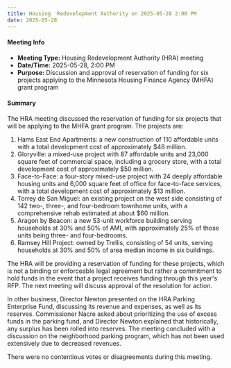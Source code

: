 ```yaml
---
title: Housing  Redevelopment Authority on 2025-05-28 2:00 PM
date: 2025-05-28
---
```

#### Meeting Info
* **Meeting Type:** Housing Redevelopment Authority (HRA) meeting
* **Date/Time:** 2025-05-28, 2:00 PM
* **Purpose:** Discussion and approval of reservation of funding for six projects applying to the Minnesota Housing Finance Agency (MHFA) grant program

#### Summary
The HRA meeting discussed the reservation of funding for six projects that will be applying to the MHFA grant program. The projects are:

1. Hams East End Apartments: a new construction of 110 affordable units with a total development cost of approximately $48 million.
2. Gloryville: a mixed-use project with 87 affordable units and 23,000 square feet of commercial space, including a grocery store, with a total development cost of approximately $50 million.
3. Face-to-Face: a four-story mixed-use project with 24 deeply affordable housing units and 6,000 square feet of office for face-to-face services, with a total development cost of approximately $13 million.
4. Torrey de San Miguel: an existing project on the west side consisting of 142 two-, three-, and four-bedroom townhome units, with a comprehensive rehab estimated at about $60 million.
5. Aragon by Beacon: a new 53-unit workforce building serving households at 30% and 50% of AMI, with approximately 25% of those units being three- and four-bedrooms.
6. Ramsey Hill Project: owned by Trellis, consisting of 54 units, serving households at 30% and 50% of area median income in six buildings.

The HRA will be providing a reservation of funding for these projects, which is not a binding or enforceable legal agreement but rather a commitment to hold funds in the event that a project receives funding through this year's RFP. The next meeting will discuss approval of the resolution for action.

In other business, Director Newton presented on the HRA Parking Enterprise Fund, discussing its revenue and expenses, as well as its reserves. Commissioner Nacre asked about prioritizing the use of excess funds in the parking fund, and Director Newton explained that historically, any surplus has been rolled into reserves. The meeting concluded with a discussion on the neighborhood parking program, which has not been used extensively due to decreased revenues.

There were no contentious votes or disagreements during this meeting.

